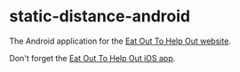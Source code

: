 # static-distance-android
The Android application for the [Eat Out To Help Out website](https://github.com/beny23/static-distance).

Don't forget the [Eat Out To Help Out iOS app](https://github.com/beny23/static-distance-app).
